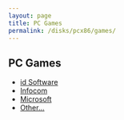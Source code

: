 ```yaml
---
layout: page
title: PC Games
permalink: /disks/pcx86/games/
---
```


PC Games
--------

* [id Software](id/)
* [Infocom](infocom/)
* [Microsoft](microsoft/)
* [Other...](other/)
